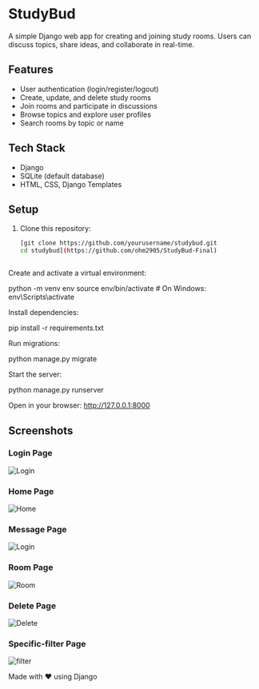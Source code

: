 # StudyBud

A simple Django web app for creating and joining study rooms. Users can discuss topics, share ideas, and collaborate in real-time.

## Features
- User authentication (login/register/logout)
- Create, update, and delete study rooms
- Join rooms and participate in discussions
- Browse topics and explore user profiles
- Search rooms by topic or name

## Tech Stack
- Django
- SQLite (default database)
- HTML, CSS, Django Templates

## Setup
1. Clone this repository:
   ```bash
   [git clone https://github.com/yourusername/studybud.git
   cd studybud](https://github.com/ohm2905/StudyBud-Final)



Create and activate a virtual environment:

python -m venv env
source env/bin/activate  # On Windows: env\Scripts\activate


Install dependencies:

pip install -r requirements.txt


Run migrations:

python manage.py migrate


Start the server:

python manage.py runserver


Open in your browser:
http://127.0.0.1:8000

## Screenshots


### Login Page
![Login](ScreenShot/first.png)


### Home Page
![Home](ScreenShot/second.png)

### Message Page
![Login](ScreenShot/third.png)

### Room Page
![Room](ScreenShot/fourth.png)


### Delete Page
![Delete](ScreenShot/fifth.png)


### Specific-filter Page
![filter](ScreenShot/sixth.png)


Made with ❤️ using Django
